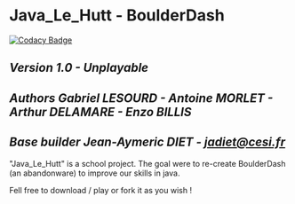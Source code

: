 # Java_Le_Hutt - BoulderDash
[![Codacy Badge](https://api.codacy.com/project/badge/Grade/f58b1e1620cc443f9575a385932c7c73)](https://www.codacy.com?utm_source=github.com&amp;utm_medium=referral&amp;utm_content=Jean-Aymeric/BoulderDash&amp;utm_campaign=Badge_Grade)

## *Version 1.0 - Unplayable* ## 
## *Authors Gabriel LESOURD - Antoine MORLET - Arthur DELAMARE - Enzo BILLIS* ##
## *Base builder Jean-Aymeric DIET - jadiet@cesi.fr* ##

"Java_Le_Hutt" is a school project. The goal were to re-create BoulderDash (an abandonware) to improve our skills in java. 

Fell free to download / play or fork it as you wish !